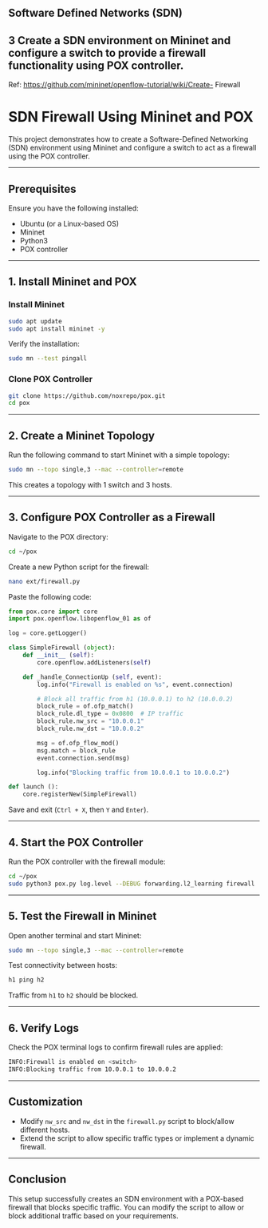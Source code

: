 ## Software Defined Networks (SDN)

## 3 Create a SDN environment on Mininet and configure a switch to provide a firewall functionality using POX controller.
Ref: https://github.com/mininet/openflow-tutorial/wiki/Create- Firewall

# SDN Firewall Using Mininet and POX

This project demonstrates how to create a Software-Defined Networking (SDN) environment using Mininet and configure a switch to act as a firewall using the POX controller.

---

## **Prerequisites**
Ensure you have the following installed:
- Ubuntu (or a Linux-based OS)
- Mininet
- Python3
- POX controller

---

## **1. Install Mininet and POX**
### **Install Mininet**
```sh
sudo apt update
sudo apt install mininet -y
```
Verify the installation:
```sh
sudo mn --test pingall
```

### **Clone POX Controller**
```sh
git clone https://github.com/noxrepo/pox.git
cd pox
```

---

## **2. Create a Mininet Topology**
Run the following command to start Mininet with a simple topology:
```sh
sudo mn --topo single,3 --mac --controller=remote
```
This creates a topology with 1 switch and 3 hosts.

---

## **3. Configure POX Controller as a Firewall**
Navigate to the POX directory:
```sh
cd ~/pox
```
Create a new Python script for the firewall:
```sh
nano ext/firewall.py
```

Paste the following code:
```python
from pox.core import core
import pox.openflow.libopenflow_01 as of

log = core.getLogger()

class SimpleFirewall (object):
    def __init__ (self):
        core.openflow.addListeners(self)

    def _handle_ConnectionUp (self, event):
        log.info("Firewall is enabled on %s", event.connection)

        # Block all traffic from h1 (10.0.0.1) to h2 (10.0.0.2)
        block_rule = of.ofp_match()
        block_rule.dl_type = 0x0800  # IP traffic
        block_rule.nw_src = "10.0.0.1"
        block_rule.nw_dst = "10.0.0.2"

        msg = of.ofp_flow_mod()
        msg.match = block_rule
        event.connection.send(msg)

        log.info("Blocking traffic from 10.0.0.1 to 10.0.0.2")

def launch ():
    core.registerNew(SimpleFirewall)
```
Save and exit (`Ctrl + X`, then `Y` and `Enter`).

---

## **4. Start the POX Controller**
Run the POX controller with the firewall module:
```sh
cd ~/pox
sudo python3 pox.py log.level --DEBUG forwarding.l2_learning firewall
```

---

## **5. Test the Firewall in Mininet**
Open another terminal and start Mininet:
```sh
sudo mn --topo single,3 --mac --controller=remote
```

Test connectivity between hosts:
```sh
h1 ping h2
```
Traffic from `h1` to `h2` should be blocked.

---

## **6. Verify Logs**
Check the POX terminal logs to confirm firewall rules are applied:
```sh
INFO:Firewall is enabled on <switch>
INFO:Blocking traffic from 10.0.0.1 to 10.0.0.2
```

---

## **Customization**
- Modify `nw_src` and `nw_dst` in the `firewall.py` script to block/allow different hosts.
- Extend the script to allow specific traffic types or implement a dynamic firewall.

---

## **Conclusion**
This setup successfully creates an SDN environment with a POX-based firewall that blocks specific traffic. You can modify the script to allow or block additional traffic based on your requirements.
